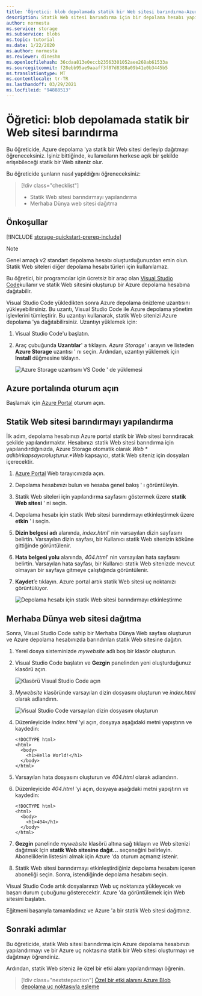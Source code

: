 ```yaml
---
title: 'Öğretici: blob depolamada statik bir Web sitesi barındırma-Azure depolama'
description: Statik Web sitesi barındırma için bir depolama hesabı yapılandırmayı ve Azure depolama 'ya statik bir Web sitesi dağıtmayı öğrenin.
author: normesta
ms.service: storage
ms.subservice: blobs
ms.topic: tutorial
ms.date: 1/22/2020
ms.author: normesta
ms.reviewer: dineshm
ms.openlocfilehash: 36cdaa813e0eccb23563301052aee268ab61533a
ms.sourcegitcommit: f28ebb95ae9aaaff3f87d8388a09b41e0b3445b5
ms.translationtype: MT
ms.contentlocale: tr-TR
ms.lasthandoff: 03/29/2021
ms.locfileid: "94888513"
---
```

<!---Customer intent: I want to host files for a static website in Blob storage and access the website from an Azure endpoint.--->

# <a name="tutorial-host-a-static-website-on-blob-storage"></a>Öğretici: blob depolamada statik bir Web sitesi barındırma

Bu öğreticide, Azure depolama 'ya statik bir Web sitesi derleyip dağıtmayı öğreneceksiniz. İşiniz bittiğinde, kullanıcıların herkese açık bir şekilde erişebileceği statik bir Web siteniz olur. 

Bu öğreticide şunların nasıl yapıldığını öğreneceksiniz:

> [!div class="checklist"]
> * Statik Web sitesi barındırmayı yapılandırma
> * Merhaba Dünya web sitesi dağıtma

## <a name="prerequisites"></a>Önkoşullar

[!INCLUDE [storage-quickstart-prereq-include](../../../includes/storage-quickstart-prereq-include.md)]

> [!NOTE] 
> Genel amaçlı v2 standart depolama hesabı oluşturduğunuzdan emin olun. Statik Web siteleri diğer depolama hesabı türleri için kullanılamaz.

Bu öğretici, bir programcılar için ücretsiz bir araç olan [Visual Studio Code](https://code.visualstudio.com/download)kullanır ve statik Web sitesini oluşturup bir Azure depolama hesabına dağıtabilir.

Visual Studio Code yükledikten sonra Azure depolama önizleme uzantısını yükleyebilirsiniz. Bu uzantı, Visual Studio Code ile Azure depolama yönetim işlevlerini tümleştirir. Bu uzantıyı kullanarak, statik Web sitenizi Azure depolama 'ya dağıtabilirsiniz. Uzantıyı yüklemek için:

1. Visual Studio Code'u başlatın.
2. Araç çubuğunda **Uzantılar**' a tıklayın. *Azure Storage*' ı arayın ve listeden **Azure Storage** uzantısı ' nı seçin. Ardından, uzantıyı yüklemek için **Install** düğmesine tıklayın.

    ![Azure Storage uzantısını VS Code ' de yüklemesi](media/storage-blob-static-website-host/install-extension-vs-code.png)

## <a name="sign-in-to-the-azure-portal"></a>Azure portalında oturum açın

Başlamak için [Azure Portal](https://portal.azure.com/) oturum açın.

## <a name="configure-static-website-hosting"></a>Statik Web sitesi barındırmayı yapılandırma

İlk adım, depolama hesabınızı Azure portal statik bir Web sitesi barındıracak şekilde yapılandırmaktır. Hesabınızı statik Web sitesi barındırma için yapılandırdığınızda, Azure Storage otomatik olarak *$Web* adlı bir kapsayıcı oluşturur. *$Web* kapsayıcı, statik Web siteniz için dosyaları içerecektir. 

1. [Azure Portal](https://portal.azure.com/) Web tarayıcınızda açın. 
1. Depolama hesabınızı bulun ve hesaba genel bakış ' ı görüntüleyin.
1. Statik Web siteleri için yapılandırma sayfasını göstermek üzere **statik Web sitesi** ' ni seçin.
1. Depolama hesabı için statik Web sitesi barındırmayı etkinleştirmek üzere **etkin** ' i seçin.
1. **Dizin belgesi adı** alanında, *index.html*' nin varsayılan dizin sayfasını belirtin. Varsayılan dizin sayfası, bir Kullanıcı statik Web sitenizin köküne gittiğinde görüntülenir.  
1. **Hata belgesi yolu** alanında, *404.html*' nin varsayılan hata sayfasını belirtin. Varsayılan hata sayfası, bir Kullanıcı statik Web sitenizde mevcut olmayan bir sayfaya gitmeye çalıştığında görüntülenir.
1. **Kaydet**’e tıklayın. Azure portal artık statik Web sitesi uç noktanızı görüntülüyor. 

    ![Depolama hesabı için statik Web sitesi barındırmayı etkinleştirme](media/storage-blob-static-website-host/enable-static-website-hosting.png)

## <a name="deploy-a-hello-world-website"></a>Merhaba Dünya web sitesi dağıtma

Sonra, Visual Studio Code sahip bir Merhaba Dünya Web sayfası oluşturun ve Azure depolama hesabınızda barındırılan statik Web sitesine dağıtın.

1. Yerel dosya sisteminizde *mywebsite* adlı boş bir klasör oluşturun. 
1. Visual Studio Code başlatın ve **Gezgin** panelinden yeni oluşturduğunuz klasörü açın.

    ![Klasörü Visual Studio Code açın](media/storage-blob-static-website-host/open-folder-vs-code.png)

1. *Mywebsite* klasöründe varsayılan dizin dosyasını oluşturun ve *index.html* olarak adlandırın.

    ![Visual Studio Code varsayılan dizin dosyasını oluşturun](media/storage-blob-static-website-host/create-index-file-vs-code.png)

1. Düzenleyicide *index.html* 'yi açın, dosyaya aşağıdaki metni yapıştırın ve kaydedin:

    ```
    <!DOCTYPE html>
    <html>
      <body>
        <h1>Hello World!</h1>
      </body>
    </html>
    ```

1. Varsayılan hata dosyasını oluşturun ve *404.html* olarak adlandırın.
1. Düzenleyicide *404.html* 'yi açın, dosyaya aşağıdaki metni yapıştırın ve kaydedin:

    ```
    <!DOCTYPE html>
    <html>
      <body>
        <h1>404</h1>
      </body>
    </html>
    ```

1. **Gezgin** panelinde *mywebsite* klasörü altına sağ tıklayın ve Web sitenizi dağıtmak Için **statik Web sitesine dağıt...** seçeneğini belirleyin. Aboneliklerin listesini almak için Azure 'da oturum açmanız istenir.

1. Statik Web sitesi barındırmayı etkinleştirdiğiniz depolama hesabını içeren aboneliği seçin. Sonra, istendiğinde depolama hesabını seçin.

Visual Studio Code artık dosyalarınızı Web uç noktanıza yükleyecek ve başarı durum çubuğunu gösterecektir. Azure 'da görüntülemek için Web sitesini başlatın.

Eğitmeni başarıyla tamamladınız ve Azure 'a bir statik Web sitesi dağıttınız.

## <a name="next-steps"></a>Sonraki adımlar

Bu öğreticide, statik Web sitesi barındırma için Azure depolama hesabınızı yapılandırmayı ve bir Azure uç noktasına statik bir Web sitesi oluşturmayı ve dağıtmayı öğrendiniz.

Ardından, statik Web siteniz ile özel bir etki alanı yapılandırmayı öğrenin.

> [!div class="nextstepaction"]
> [Özel bir etki alanını Azure Blob depolama uç noktasıyla eşleme](storage-custom-domain-name.md)
